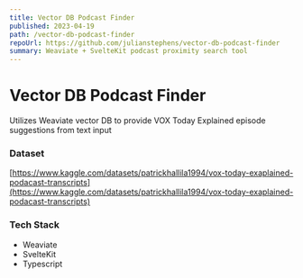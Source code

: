 ```yaml
---
title: Vector DB Podcast Finder
published: 2023-04-19
path: /vector-db-podcast-finder
repoUrl: https://github.com/julianstephens/vector-db-podcast-finder
summary: Weaviate + SvelteKit podcast proximity search tool
---
```


# Vector DB Podcast Finder

Utilizes Weaviate vector DB to provide VOX Today Explained episode suggestions from text input

### Dataset

[https://www.kaggle.com/datasets/patrickhallila1994/vox-today-exaplained-podacast-transcripts](https://www.kaggle.com/datasets/patrickhallila1994/vox-today-exaplained-podacast-transcripts)

### Tech Stack

- Weaviate
- SvelteKit
- Typescript
